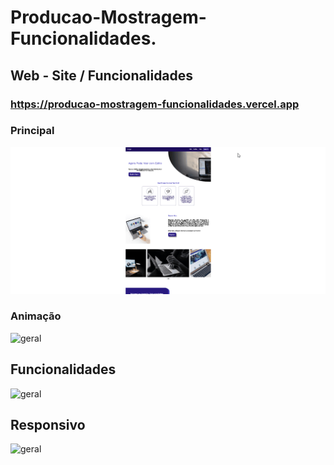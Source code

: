 # Producao-Mostragem-Funcionalidades.
## Web - Site / Funcionalidades

### https://producao-mostragem-funcionalidades.vercel.app

### Principal

![geral](https://github.com/Vavatrewq/Producao-Mostragem-Funcionalidades/blob/master/src/GIF/git4%23.gif)

### Animação

![geral](https://github.com/Vavatrewq/Producao-Mostragem-Funcionalidades/blob/master/src/GIF/git1%23.gif)

## Funcionalidades

![geral](https://github.com/Vavatrewq/Producao-Mostragem-Funcionalidades/blob/master/src/GIF/git2%23.gif)

## Responsivo

![geral](https://github.com/Vavatrewq/Producao-Mostragem-Funcionalidades/blob/master/src/GIF/git3%23.gif)
